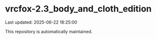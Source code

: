 # vrcfox-2.3_body_and_cloth_edition

Last updated: 2025-06-22 18:25:00

This repository is automatically maintained.
